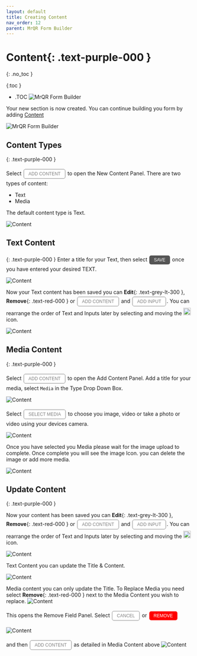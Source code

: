 ```yaml
---
layout: default
title: Creating Content
nav_order: 12
parent: MrQR Form Builder
---
```

<html>
<head>
<style>
.button {
  padding: 5px 12px;
  text-align: center;
  text-decoration: none;
  display: inline-block;
  font-size: 12px;
  margin: 4px 2px;
  cursor: pointer; }
.button1 {background-color: #555555;} /* Black */
.button2 {background-color: white;}
.button3 {background-color: red;}
.button1 {color: white;}
.button2 {color: grey;}
.button3 {color: white;}
.button1 {border: none;}
.button2 {border: 1px solid grey}
.button3 {border: none;}
.button1 {border-radius: 5px;}
.button2 {border-radius: 5px;}
.button3 {border-radius: 5px;} 
</style>
</head>
</html>

# **Content**{: .text-purple-000 }
{: .no_toc }

{:toc }
- .TOC
![MrQR Form Builder](/assets/images/Forms/MrQR_Forms_Header.png "Header")

Your new section is now created. You can continue building you form by adding [Content](https://docs.mrqr.me/FormBuilder/Content) 

![MrQR Form Builder](/assets/images/Forms/MrQR_Form_New_Section_Created.png "Created")

## Content Types
{: .text-purple-000 }

Select <button class="button button2">ADD CONTENT</button> to open the New Content Panel.
There are two types of content:
* Text
* Media

The default content type is Text.

![Content](/assets/images/Forms/MrQR_Forms_Content_New.png "New")

## Text Content
{: .text-purple-000 }
Enter a title for your Text, then select <button class="button button1">SAVE</button> once you have entered your desired TEXT.

![Content](/assets/images/Forms/MrQR_Forms_Content_Input_Text.png "Text")

Now your Text content has been saved you can **Edit**{: .text-grey-lt-300 }, **Remove**{: .text-red-000 } or <button class="button button2">ADD CONTENT</button> and <button class="button button2">ADD INPUT</button>. You can rearrange the order of Text and Inputs later by selecting and moving the <img width="20" alt="image" src="https://docs.mrqr.me/assets/images/Forms/MrQR_Form_Move_Field.png"> icon.

![Content](/assets/images/Forms/MrQR_Forms_Content_Text_Added.png "Text Added")

## Media Content
{: .text-purple-000 }

Select <button class="button button2">ADD CONTENT</button> to open the Add Content Panel.
Add a title for your media, select `Media` in the Type Drop Down Box.

![Content](/assets/images/Forms/MrQR_Forms_Content_Type_Media.png "Type - Media")

Select <button class="button button2">SELECT MEDIA</button> to choose you image, video or take a photo or video using your devices camera.

![Content](/assets/images/Forms/MrQR_Forms_Content_Select_Media.png "Select Media")

Once you have selected you Media please wait for the image upload to complete. Once complete you will see the image Icon.
you can delete the image or add more media.

![Content](/assets/images/Forms/MrQR_Form_Content_Media.png "Media")

## Update Content
{: .text-purple-000 }

Now your content has been saved you can **Edit**{: .text-grey-lt-300 }, **Remove**{: .text-red-000 } or <button class="button button2">ADD CONTENT</button> and <button class="button button2">ADD INPUT</button>. You can rearrange the order of Text and Inputs later by selecting and moving the <img width="20" alt="image" src="https://docs.mrqr.me/assets/images/Forms/MrQR_Form_Move_Field.png"> icon.

![Content](/assets/images/Forms/MrQR_Forms_Content_Text_Media.png "Text & Media")

Text Content you can update the Title & Content.

![Content](/assets/images/Forms/MrQR_Forms_Content_Type_Text.png "Type - Text")

Media content you can only update the Title. To Replace Media you need select **Remove**{: .text-red-000 } next to the Media Content you wish to replace.
![Content](/assets/images/Forms/MrQR_Forms_Content_Text_Media.png "Text & Media")

This opens the Remove Field Panel. Select <button class="button button2">CANCEL</button> or <button class="button button3">REMOVE</button>

![Content](/assets/images/Forms/MrQR_Form_Remove_field.png "Remove Field")

and then <button class="button button2">ADD CONTENT</button> as detailed in Media Content above
![Content](/assets/images/Forms/MrQR_Form_Content_Media_Select.png "Select")

